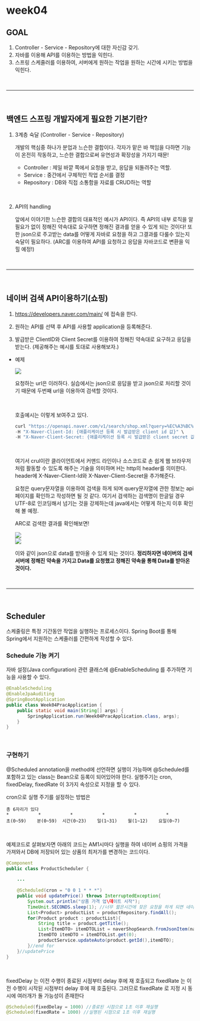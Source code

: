 week04
===

## GOAL

1. Controller - Service - Repository에 대한 자신감 갖기.
2. 자바를 이용해 API를 이용하는 방법을 익힌다.
3. 스프링 스케줄러를 이용하여, 서버에게 원하는 작업을 원하는 시간에 시키는 방법을 익힌다.

<br>

---

<br>

## 백엔드 스프링 개발자에게 필요한 기본기란?

1. 3계층 숙달 (Controller - Service - Repository)

    개발의 핵심중 하나가 분업과 느슨한 결합이다. 각자가 맡은 바 책임을 다하면 기능이 온전히 작동하고, 느슨한 결합으로써 유연성과 확장성을 가지기 때문! 

    * Controller : 제일 바깥 쪽에서 요청을 받고, 응답을 되돌려주는 역할.
    * Service : 중간에서 구체적인 작업 순서를 결정
    * Repository : DB와 직접 소통함을 자료를 CRUD하는 역할
    
<br>

2. API의 handling

    앞에서 이야기한 느슨한 결합의 대표적인 예시가 API이다. 즉 API의 내부 로직을 알 필요가 없이 정해진 약속대로 요구하면 정해진 결과를 얻을 수 있게 되는 것이다! 또한 json으로 주고받는 data를 어떻게 자바로 요청을 하고 그결과를 다룰수 있는지 숙달이 필요하다. (ARC를 이용하여 API를 요청하고 응답을 자바코드로 변환을 익힐 예정!)

<br>

---

<br>

## 네이버 검색 API이용하기(쇼핑)

1. https://developers.naver.com/main/ 에 접속을 한다.

2. 원하는 API를 선택 후 API를 사용할 application을 등록해준다.

3. 발급받은 ClientID와 Client Secret를 이용하여 정해진 약속대로 요구하고 응답을 받는다. (제공해주는 예시를 토대로 사용해보자.)

* 예제

    <img src = https://user-images.githubusercontent.com/74294325/108602111-8faa3880-73e3-11eb-8d22-53f0570e3da5.JPG>

    요청하는 url은 이러하다. 실습에서는 json으로 응답을 받고 json으로 처리할 것이기 때문에 두번째 url을 이용하여 검색할 것이다.

    <br>

    호출예시는 이렇게 보여주고 있다.
    ```javascript
    curl "https://openapi.naver.com/v1/search/shop.xml?query=%EC%A3%BC%EC%8B%9D&display=10&start=1&sort=sim" \
    -H "X-Naver-Client-Id: {애플리케이션 등록 시 발급받은 client id 값}" \
    -H "X-Naver-Client-Secret: {애플리케이션 등록 시 발급받은 client secret 값}" -v
    ```

    <Br>

    여기서 crul이란 클라이언트에서 커맨드 라인이나 소스코드로 손 쉽게 웹 브라우저 처럼 활동할 수 있도록 해주는 기술을 의미하며 H는 http의 header를 의미한다. header에 X-Naver-Client-Id와 X-Naver-Client-Secret을 추가해준다.<br>

    요청은 query문자열을 이용하여 검색을 하게 되며 query문자열에 관한 정보는 api페이지를 확인하고 작성하면 될 것 같다. 여기서 검색하는 검색명이 한글일 경우 UTF-8로 인코딩해서 넘기는 것을 강제하는데 java에서는 어떻게 하는지 이후 확인해 볼 예정. <br>

    ARC로 검색한 결과를 확인해보면!

    <img src = https://user-images.githubusercontent.com/74294325/108602298-a1401000-73e4-11eb-99fa-2a36c8bb8eb9.JPG>

    <Br>

    <img src = https://user-images.githubusercontent.com/74294325/108602308-ab620e80-73e4-11eb-91d0-fc74c9815eb2.JPG>

    <Br>

    이와 같이 json으로 data를 받아올 수 있게 되는 것이다. **정리하자면 네이버의 검색 서버에 정해진 약속을 가지고 Data를 요청했고 정해진 약속을 통해 Data를 받아온 것이다.**

<br>

---

<br>

## Scheduler

스케줄링은 특정 기간동안 작업을 실행하는 프로세스이다. Spring Boot를 통해 Spring에서 지원하는 스케줄러를 간편하게 작성할 수 있다. <br>

### Schedule 기능 켜기

자바 설정(Java configuration) 관련 클래스에 @EnableScheduling 를 추가하면 기능을 사용할 수 있다.

```java
@EnableScheduling 
@EnableJpaAuditing
@SpringBootApplication
public class Week04PracApplication {
    public static void main(String[] args) {
        SpringApplication.run(Week04PracApplication.class, args);
    }
}
```

<br>

### 구현하기

@Scheduled annotation을 method에 선언하면 실행이 가능하며 @Scheduled를 포함하고 있는 class는 Bean으로 등록이 되어있어야 한다. 실행주기는 cron, fixedDelay, fixedRate 이 3가지 속성으로 지정을 할 수 있다. <br>

cron으로 실행 주기를 설정하는 방법은
```
총 6자리가 있다 
*           *           *           *           *           *
초(0~59)    분(0~59)  시간(0~23)    일(1~31)    월(1~12)    요일(0~7)
```

<br>

예제코드로 살펴보자면 아래의 코드는 AM1시마다 실행을 하여 네이버 쇼핑의 가격을 가져와서 DB에 저장되어 있는 상품의 최저가를 변경하는 코드이다.

```java
@Component
public class ProductScheduler {

    ...
    
    @Scheduled(cron = "0 0 1 * * *")
    public void updatePrice() throws InterruptedException{
        System.out.println("상품 가격 업\데이트 시작");
        TimeUnit.SECONDS.sleep(1); //너무 짧은시간에 잦은 요청을 하게 되면 네이버에서 막아버리기 때문에 1초 쉬도록
        List<Product> productList = productRepository.findAll();
        for(Product product : productList){
            String title = product.getTitle();
            List<ItemDTO> itemDTOList = naverShopSearch.fromJsonItem(naverShopSearch.searchResult(title));
            ItemDTO itemDTO = itemDTOList.get(0);
            productService.updateAuto(product.getId(),itemDTO);
        }//end for
    }//updatePrice
}
```

<Br>

fixedDelay 는 이전 수행이 종료된 시점부터 delay 후에 재 호출되고 fixedRate 는 이전 수행이 시작된 시점부터 delay 후에 재 호출된다. 그러므로 fixedRate 로 지정 시 동시에 여러개가 돌 가능성이 존재한다

```java
@Scheduled(fixedDelay = 1000) //종료된 시점으로 1초 이후 재실행
@Scheduled(fixedRate = 1000) //실행된 시점으로 1초 이후 재실행
```

